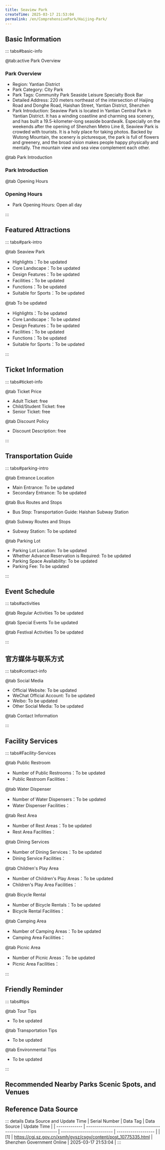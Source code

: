 ```yaml
---
title: Seaview Park
createTime: 2025-03-17 21:53:04
permalink: /en/ComprehensivePark/Haijing-Park/
---
```



<script setup>
import ImageSwiper from '/.vuepress/theme/components/ImageSwiper.vue'
// 轮播图数据
const swiperItems = [
    {
                link: 'https://cgj.sz.gov.cn/img/4/4005/4005991/10775335.png',
                title: 'Seaview Park',
                description: '',
                author: 'Shenzhen Government Online',
                date: '2025/03/17'
                },
  {
                link: 'https://cgj.sz.gov.cn/img/4/4005/4005991/10775335.png',
                title: 'Seaview Park',
                description: '',
                author: 'Shenzhen Government Online',
                date: '2025/03/17'
                }
]
// 配置项
const swiperConfig = {
  height: 500,
  showInfo: true
}
</script>
<!-- 轮播图组件 -->
<ImageSwiper :items="swiperItems" :config="swiperConfig" />



## Basic Information

::: tabs#basic-info

@tab:active Park Overview
### Park Overview
- Region: Yantian District
- Park Category: City Park
- Park Tags: Community Park Seaside Leisure Specialty Book Bar
- Detailed Address: 220 meters northeast of the intersection of Haijing Road and Donghe Road, Haishan Street, Yantian District, Shenzhen
- Park Introduction: Seaview Park is located in Yantian Central Park in Yantian District. It has a winding coastline and charming sea scenery, and has built a 19.5-kilometer-long seaside boardwalk. Especially on the weekends after the opening of Shenzhen Metro Line 8, Seaview Park is crowded with tourists. It is a holy place for taking photos. Backed by Wutong Mountain, the scenery is picturesque, the park is full of flowers and greenery, and the broad vision makes people happy physically and mentally. The mountain view and sea view complement each other.

@tab Park Introduction
### Park Introduction
@tab Opening Hours
### Opening Hours
- Park Opening Hours: Open all day

:::

## Featured Attractions

::: tabs#park-intro

@tab Seaview Park
<ImageCard
image="https://cgj.sz.gov.cn/images/index20230710_1.png"
    title="Seaview Park"
    description=""
    date=""
    author="Shenzhen Government Online"
/>


- Highlights：To be updated
- Core Landscape：To be updated
- Design Features：To be updated
- Facilities：To be updated
- Functions：To be updated
- Suitable for Sports：To be updated

@tab To be updated
<ImageCard
image="https://cgj.sz.gov.cn/images/index20230710_1.png"
    title="Seaview Park"
    description=""
    date=""
    author="Shenzhen Government Online"
/>


- Highlights：To be updated
- Core Landscape：To be updated
- Design Features：To be updated
- Facilities：To be updated
- Functions：To be updated
- Suitable for Sports：To be updated

:::

## Ticket Information

::: tabs#ticket-info

@tab Ticket Price
- Adult Ticket: free
- Child/Student Ticket: free
- Senior Ticket: free

@tab Discount Policy
- Discount Description: free

:::

## Transportation Guide

::: tabs#parking-intro

@tab Entrance Location
- Main Entrance: To be updated
- Secondary Entrance: To be updated

@tab Bus Routes and Stops
- Bus Stop: Transportation Guide: Haishan Subway Station

@tab Subway Routes and Stops
- Subway Station: To be updated

@tab Parking Lot
- Parking Lot Location: To be updated
- Whether Advance Reservation is Required: To be updated
- Parking Space Availability: To be updated
- Parking Fee: To be updated

:::

## Event Schedule

::: tabs#activities

@tab Regular Activities
To be updated

@tab Special Events
To be updated

@tab Festival Activities
To be updated

:::

## 官方媒体与联系方式

::: tabs#contact-info

@tab Social Media
- Official Website: To be updated
- WeChat Official Account: To be updated
- Weibo: To be updated
- Other Social Media: To be updated

@tab Contact Information

:::

## Facility Services

::: tabs#Facility-Services

@tab Public Restroom
- Number of Public Restrooms：To be updated
- Public Restroom Facilities：

@tab Water Dispenser
- Number of Water Dispensers：To be updated
- Water Dispenser Facilities：

@tab Rest Area
- Number of Rest Areas：To be updated
- Rest Area Facilities：

@tab Dining Services
- Number of Dining Services：To be updated
- Dining Service Facilities：

@tab Children's Play Area
- Number of Children's Play Areas：To be updated
- Children's Play Area Facilities：

@tab Bicycle Rental
- Number of Bicycle Rentals：To be updated
- Bicycle Rental Facilities：

@tab Camping Area
- Number of Camping Areas：To be updated
- Camping Area Facilities：

@tab Picnic Area
- Number of Picnic Areas：To be updated
- Picnic Area Facilities：

:::

## Friendly Reminder

::: tabs#tips

@tab Tour Tips
- To be updated

@tab Transportation Tips
- To be updated

@tab Environmental Tips
- To be updated

:::

## Recommended Nearby Parks Scenic Spots, and Venues

<CardGrid>
  <ImageCard
        image="https://cgj.sz.gov.cn/img/4/4005/4005992/10775337.jpg"
        title="Henggang People's Park"
        description="Henggang People's Park is located at No. 5014, Longgang Avenue (Henggang Section), Longgang District, Shenzhen. It covers an area of 40,000 square meters and is"
        href="/en/ComprehensivePark/Henggang People's Park"
        author="Shenzhen Government Online"
        date="2025/01/02"
      />
      <ImageCard
        image="https://cgj.sz.gov.cn/img/4/4005/4005992/10775337.jpg"
        title="Henggang People's Park"
        description="Henggang People's Park is located at No. 5014, Longgang Avenue (Henggang Section), Longgang District, Shenzhen. It covers an area of 40,000 square meters and is"
        href="/en/ComprehensivePark/Henggang People's Park"
        author="Shenzhen Government Online"
        date="2025/01/02"
      />
    </CardGrid>


## Reference Data Source

::: details Data Source and Update Time
| Serial Number | Data Tag                                                        | Data Source                | Update Time         |
| ------------- | --------------------------------------------------------------- | -------------------------- | ------------------- |
| [1]           | https://cgj.sz.gov.cn/xsmh/gysz/csgy/content/post_10775335.html | Shenzhen Government Online | 2025-03-17 21:53:04 |
:::

